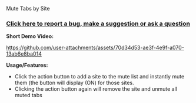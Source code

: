 Mute Tabs by Site 

### [Click here to report a bug, make a suggestion or ask a question](https://github.com/igorlogius/igorlogius/issues/new/choose)

<b>Short Demo Video:</b>

https://github.com/user-attachments/assets/70d34d53-ae3f-4e9f-a070-13ab6e8ba014

<b>Usage/Features:</b>
<ul>
    <li>
        Click the action button to add a site to the mute list and instantly mute them (the button will display (ON) for those sites.
    </li>
    <li>
        Clicking the action button again will remove the site and unmute all muted tabs
    </li>
</ul>
